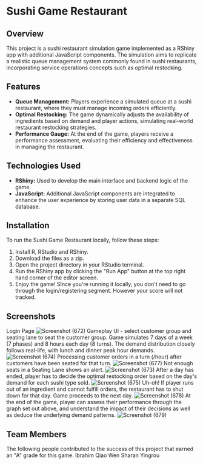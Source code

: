 # Sushi Game Restaurant

## Overview
This project is a sushi restaurant simulation game implemented as a RShiny app with additional JavaScript components. The simulation aims to replicate a realistic queue management system commonly found in sushi restaurants, incorporating service operations concepts such as optimal restocking.

## Features
- **Queue Management:** Players experience a simulated queue at a sushi restaurant, where they must manage incoming orders efficiently.
- **Optimal Restocking:** The game dynamically adjusts the availability of ingredients based on demand and player actions, simulating real-world restaurant restocking strategies.
- **Performance Gauge:** At the end of the game, players receive a performance assessment, evaluating their efficiency and effectiveness in managing the restaurant.

## Technologies Used
- **RShiny:** Used to develop the main interface and backend logic of the game.
- **JavaScript:** Additional JavaScript components are integrated to enhance the user experience by storing user data in a separate SQL database.

## Installation
To run the Sushi Game Restaurant locally, follow these steps:
1. Install R, RStudio and RShiny.
2. Download the files as a zip.
3. Open the project directory in your RStudio terminal.
4. Run the RShiny app by clicking the "Run App" button at the top right hand corner of the editor screen.
5. Enjoy the game! SInce you're running it locally, you don't need to go through the login/registering segment. However your score will not tracked.

## Screenshots
Login Page
![Screenshot (672)](https://github.com/ibra2407/sushi/assets/113652688/7a8d18a3-5ecd-4bd4-b698-6672e11ec6df)
Gameplay UI - select customer group and seating lane to seat the customer group. Game simulates 7 days of a week (7 phases) and 8 hours each day (8 turns). The demand distribution closely follows real-life, with lunch and dinner peak hour demands.
![Screenshot (674)](https://github.com/ibra2407/sushi/assets/113652688/d8b35787-eb28-4022-8243-626dccdb7933)
Processing customer orders in a turn (/hour) after customers have been seated for that turn.
![Screenshot (677)](https://github.com/ibra2407/sushi/assets/113652688/40dc3717-c6e9-4ae0-98d2-07a63bdcdba9)
Not enough seats in a Seating Lane shows an alert.
![Screenshot (673)](https://github.com/ibra2407/sushi/assets/113652688/6e2ecb6a-d691-4b3d-a9ca-fdb604e3265e)
After a day has ended, player has to decide the optimal restocking order based on the day's demand for each sushi type sold.
![Screenshot (675)](https://github.com/ibra2407/sushi/assets/113652688/37c641c8-91f3-4c34-8fc8-9883972e7ee8)
Uh-oh! If player runs out of an ingredient and cannot fulfill orders, the restaurant has to shut down for that day. Game proceeds to the next day.
![Screenshot (678)](https://github.com/ibra2407/sushi/assets/113652688/119e2b49-3a0b-4ba9-a9d5-2bdf660dc4cb)
At the end of the game, player can assess their performance through the graph set out above, and understand the impact of their decisions as well as deduce the underlying demand patterns.
![Screenshot (679)](https://github.com/ibra2407/sushi/assets/113652688/d3441657-8355-4783-bc36-0e6aafc4c7d9)

## Team Members
The following people contributed to the success of this project that earned an "A" grade for this game.
Ibrahim
Qiao Wen
Sharan
Yingrou
